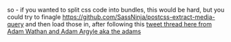 so - if you wanted to split css code into bundles, this would be hard, but you could try to finagle https://github.com/SassNinja/postcss-extract-media-query and then load those in, after following this [tweet thread here from Adam Wathan and Adam Argyle aka the adams](https://twitter.com/adamwathan/status/1308086808429891585) 